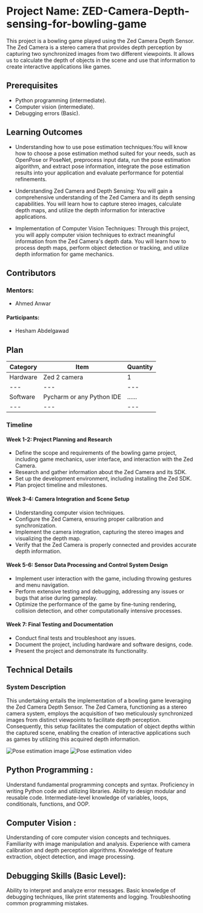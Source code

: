 # Project Name: ZED-Camera-Depth-sensing-for-bowling-game
This project is a bowling game played using the Zed Camera Depth Sensor. The Zed Camera is a stereo camera that provides depth perception by capturing two synchronized images from two different viewpoints. It allows us to calculate the depth of objects in the scene and use that information to create interactive applications like games.

## Prerequisites
*	Python programming (intermediate).
*	Computer vision (intermediate).
*	Debugging errors (Basic).

##	Learning Outcomes
* Understanding how to use pose estimation techniques:You will know how to choose a pose estimation method suited for your needs, such as OpenPose or PoseNet, preprocess input data, run the pose estimation algorithm, and extract pose information, integrate the pose estimation results into your application and evaluate performance for potential refinements.

*	Understanding Zed Camera and Depth Sensing: You will gain a comprehensive understanding of the Zed Camera and its depth sensing capabilities. You will learn how to capture stereo images, calculate depth maps, and utilize the depth information for interactive applications.

*	Implementation of Computer Vision Techniques: Through this project, you will apply computer vision techniques to extract meaningful information from the Zed Camera's depth data. You will learn how to process depth maps, perform object detection or tracking, and utilize depth information for game mechanics.


##	Contributors
###	Mentors:
* Ahmed Anwar
#### Participants:
* Hesham Abdelgawad

 
## Plan

 Category | Item | Quantity 
--- | --- | --- 
 Hardware | Zed 2 camera | 1 
--- | --- | --- 
 Software | Pycharm or any Python IDE | ...... 
--- | --- | --- 


### Timeline

#### Week 1-2: Project Planning and Research
*   Define the scope and requirements of the bowling game project, including game mechanics, user interface, and interaction with the Zed Camera.
*	Research and gather information about the Zed Camera and its SDK.
*   Set up the development environment, including installing the Zed SDK.
*	Plan project timeline and milestones.
#### Week 3-4: Camera Integration and Scene Setup
*	Understanding computer vision techniques.
*	Configure the Zed Camera, ensuring proper calibration and synchronization. 
*	Implement the camera integration, capturing the stereo images and visualizing the depth map. 
*	Verify that the Zed Camera is properly connected and provides accurate depth information. 
#### Week 5-6: Sensor Data Processing and Control System Design
*	Implement user interaction with the game, including throwing gestures and menu navigation.
*	Perform extensive testing and debugging, addressing any issues or bugs that arise during gameplay.
*	Optimize the performance of the game by fine-tuning rendering, collision detection, and other computationally intensive processes.
#### Week 7: Final Testing and Documentation
*	Conduct final tests and troubleshoot any issues.
*	Document the project, including hardware and software designs, code.
*	Present the project and demonstrate its functionality.

## Technical Details
###	System Description
This undertaking entails the implementation of a bowling game leveraging the Zed Camera Depth Sensor. The Zed Camera, functioning as a stereo camera system, employs the acquisition of two meticulously synchronized images from distinct viewpoints to facilitate depth perception. Consequently, this setup facilitates the computation of object depths within the captured scene, enabling the creation of interactive applications such as games by utilizing this acquired depth information.

![Pose estimation image](https://drive.google.com/file/d/1QxMHT7agyP1CDrdJ-8OxqCeKe3AoeC5f/view?usp=drive_link)
![Pose estimation video](https://drive.google.com/file/d/1EXuOAvnkB6XJK8MsmdQWABa_0rKXeil-/view?usp=drive_link)



## Python Programming :

Understand fundamental programming concepts and syntax.
Proficiency in writing Python code and utilizing libraries.
Ability to design modular and reusable code.
Intermediate-level knowledge of variables, loops, conditionals, functions, and OOP.

## Computer Vision :

Understanding of core computer vision concepts and techniques.
Familiarity with image manipulation and analysis.
Experience with camera calibration and depth perception algorithms.
Knowledge of feature extraction, object detection, and image processing.

## Debugging Skills (Basic Level):

Ability to interpret and analyze error messages.
Basic knowledge of debugging techniques, like print statements and logging.
Troubleshooting common programming mistakes.
